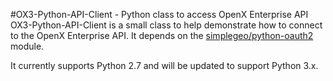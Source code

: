 #OX3-Python-API-Client - Python class to access OpenX Enterprise API
OX3-Python-API-Client is a small class to help demonstrate how to connect to the OpenX Enterprise API. It depends on the [simplegeo/python-oauth2](https://github.com/simplegeo/python-oauth2) module.

It currently supports Python 2.7 and will be updated to support Python 3.x.